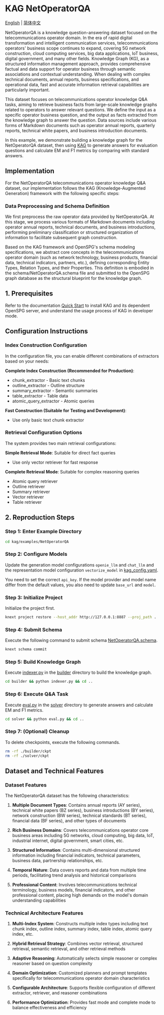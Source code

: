 # KAG NetOperatorQA

[English](./README_en.md) |
[简体中文](./README.md)

NetOperatorQA is a knowledge question-answering dataset focused on the telecommunications operator domain. In the era of rapid digital transformation and intelligent communication services, telecommunications operators' business scope continues to expand, covering 5G network construction, cloud computing services, big data applications, IoT business, digital government, and many other fields. Knowledge Graph (KG), as a structured information management approach, provides comprehensive factual and data support for operator business through semantic associations and contextual understanding. When dealing with complex technical documents, annual reports, business specifications, and operational data, fast and accurate information retrieval capabilities are particularly important.

This dataset focuses on telecommunications operator knowledge Q&A tasks, aiming to retrieve business facts from large-scale knowledge graphs related to operators to answer relevant questions. We define the input as a specific operator business question, and the output as facts extracted from the knowledge graph to answer the question. Data sources include various forms of Markdown documents such as operator annual reports, quarterly reports, technical white papers, and business introduction documents.

In this example, we demonstrate building a knowledge graph for the NetOperatorQA dataset, then using [KAG](https://arxiv.org/abs/2409.13731) to generate answers for evaluation questions and calculate EM and F1 metrics by comparing with standard answers.

## Implementation

For the NetOperatorQA telecommunications operator knowledge Q&A dataset, our implementation follows the KAG (Knowledge-Augmented Generation) framework with the following specific steps:

### Data Preprocessing and Schema Definition
We first preprocess the raw operator data provided by NetOperatorQA. At this stage, we process various formats of Markdown documents including operator annual reports, technical documents, and business introductions, performing preliminary classification or structured organization of information to facilitate subsequent graph construction.

Based on the KAG framework and OpenSPG's schema modeling specifications, we abstract core concepts in the telecommunications operator domain (such as network technology, business products, financial data, technical indicators, partners, etc.), defining corresponding Entity Types, Relation Types, and their Properties. This definition is embodied in the schema/NetOperatorQA.schema file and submitted to the OpenSPG graph database as the structural blueprint for the knowledge graph.

## 1. Prerequisites

Refer to the documentation [Quick Start](https://openspg.yuque.com/ndx6g9/0.6/quzq24g4esal7q17) to install KAG and its dependent OpenSPG server, and understand the usage process of KAG in developer mode.

## Configuration Instructions

### Index Construction Configuration
In the configuration file, you can enable different combinations of extractors based on your needs:

**Complete Index Construction (Recommended for Production)**:
- chunk_extractor - Basic text chunks
- outline_extractor - Outline structure
- summary_extractor - Semantic summaries
- table_extractor - Table data
- atomic_query_extractor - Atomic queries

**Fast Construction (Suitable for Testing and Development)**:
- Use only basic text chunk extractor

### Retrieval Configuration Options
The system provides two main retrieval configurations:

**Simple Retrieval Mode**: Suitable for direct fact queries
- Use only vector retriever for fast response

**Complete Retrieval Mode**: Suitable for complex reasoning queries
- Atomic query retriever
- Outline retriever
- Summary retriever
- Vector retriever
- Table retriever


## 2. Reproduction Steps

### Step 1: Enter Example Directory

```bash
cd kag/examples/NetOperatorQA
```

### Step 2: Configure Models

Update the generation model configurations `openie_llm` and `chat_llm` and the representation model configuration `vectorize_model` in [kag_config.yaml](./kag_config.yaml).

You need to set the correct `api_key`. If the model provider and model name differ from the default values, you also need to update `base_url` and `model`.

### Step 3: Initialize Project

Initialize the project first.

```bash
knext project restore --host_addr http://127.0.0.1:8887 --proj_path .
```

### Step 4: Submit Schema

Execute the following command to submit schema [NetOperatorQA.schema](./schema/NetOperatorQA.schema).

```bash
knext schema commit
```

### Step 5: Build Knowledge Graph

Execute [indexer.py](./builder/indexer.py) in the [builder](./builder) directory to build the knowledge graph.

```bash
cd builder && python indexer.py && cd ..
```

### Step 6: Execute Q&A Task

Execute [eval.py](./solver/eval.py) in the [solver](./solver) directory to generate answers and calculate EM and F1 metrics.

```bash
cd solver && python eval.py && cd ..
```

### Step 7: (Optional) Cleanup

To delete checkpoints, execute the following commands.

```bash
rm -rf ./builder/ckpt
rm -rf ./solver/ckpt
```

## Dataset and Technical Features

### Dataset Features
The NetOperatorQA dataset has the following characteristics:

1. **Multiple Document Types**: Contains annual reports (AY series), technical white papers (BZ series), business introductions (BY series), network construction (BW series), technical standards (BT series), financial data (BF series), and other types of documents

2. **Rich Business Domains**: Covers telecommunications operator core business areas including 5G networks, cloud computing, big data, IoT, industrial internet, digital government, smart cities, etc.

3. **Structured Information**: Contains multi-dimensional structured information including financial indicators, technical parameters, business data, partnership relationships, etc.

4. **Temporal Nature**: Data covers reports and data from multiple time periods, facilitating trend analysis and historical comparisons

5. **Professional Content**: Involves telecommunications technical terminology, business models, financial indicators, and other professional content, placing high demands on the model's domain understanding capabilities

### Technical Architecture Features

1. **Multi-Index System**: Constructs multiple index types including text chunk index, outline index, summary index, table index, atomic query index, etc.

2. **Hybrid Retrieval Strategy**: Combines vector retrieval, structured retrieval, semantic retrieval, and other retrieval methods

3. **Adaptive Reasoning**: Automatically selects simple reasoner or complex reasoner based on question complexity

4. **Domain Optimization**: Customized planners and prompt templates specifically for telecommunications operator domain characteristics

5. **Configurable Architecture**: Supports flexible configuration of different extractor, retriever, and reasoner combinations

6. **Performance Optimization**: Provides fast mode and complete mode to balance effectiveness and efficiency 